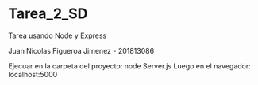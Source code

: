 # Tarea_2_SD
Tarea usando Node y Express

Juan Nicolas Figueroa Jimenez - 201813086

Ejecuar en la carpeta del proyecto: node Server.js
Luego en el navegador: localhost:5000
